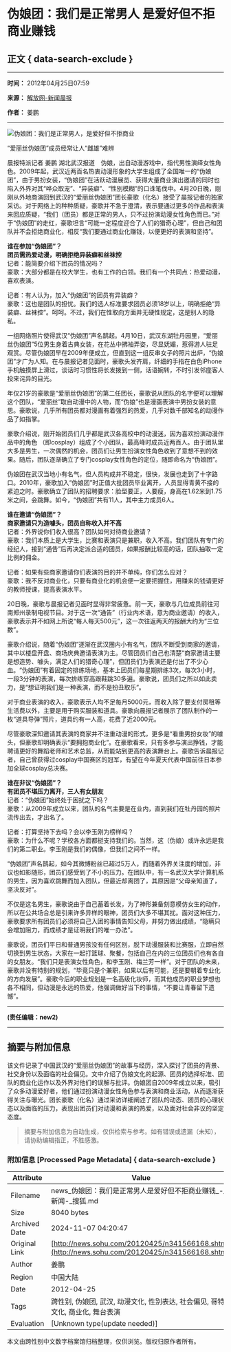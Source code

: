 # 伪娘团：我们是正常男人 是爱好但不拒商业赚钱

## 正文 { data-search-exclude }


---
**时间：** 2012年04月25日07:59  

**来源：** [解放网-新闻晨报](https://newspaper.jfdaily.com/xwcb/html/2012-04/25/content_791519.htm)  

**作者：** 姜鹏  

---

![伪娘团：我们是正常男人，是爱好但不拒商业](https://photocdn.sohu.com/20120425/Img341566169.jpg)

“爱丽丝伪娘团”成员经常让人“雌雄”难辨

晨报特派记者 姜鹏 湖北武汉报道　伪娘，出自动漫游戏中，指代男性演绎女性角色。2009年起，武汉近两百名热衷动漫形象的大学生组成了全国唯一的“伪娘团”，由于男扮女装，“伪娘团”在活跃动漫展览、获得大量商业演出邀请的同时也陷入外界对其“哗众取宠”、“异装癖”、“性别模糊”的口诛笔伐中。4月20日晚，刚刚从外地商演回到武汉的“爱丽丝伪娘团”团长豪歌（化名）接受了晨报记者的独家采访。对于网络上的种种质疑，豪歌并不急于澄清，表示要通过更多的作品和表演来回应质疑，“我们（团员）都是正常的男人，只不过扮演动漫女性角色而已。”对于“伪娘团”的走红，豪歌坦言“可能一定程度迎合了人们的猎奇心理”，但自己和团队并不会拒绝商业化，相反“我们要通过商业化赚钱，以便更好的表演和坚持”。

**谁在参加“伪娘团”？**  
**团员需热爱动漫，明确拒绝异装癖和丝袜控**  
记者：能简要介绍下团员的情况吗？  
豪歌：大部分都是在校大学生，也有工作的白领。我们有一个共同点：热爱动漫，喜欢表演。

记者：有人认为，加入“伪娘团”的团员有异装癖？  
豪歌：这也是团队的担忧。我们的选人标准要求团员必须18岁以上，明确拒绝“异装癖、丝袜控”。呵呵。不过，我们在性取向方面并无硬性规定，这是别人的隐私。

一组网络照片使得武汉“伪娘团”声名鹊起。4月10日，武汉东湖牡丹园里，“爱丽丝伪娘团”5位男生身着古典女装，在花丛中拂袖弄姿，尽显妩媚，惹得游人驻足观赏。尽管伪娘团早在2009年便成立，但直到这一组反串女子的照片出炉，“伪娘团”才广为人知。在与晨报记者见面时，豪歌头发齐肩，纤细的手指在白色iPhone手机触摸屏上滑过，谈话时习惯性将长发拨到一侧，话语婉转，不时引发邻座客人投来诧异的目光。

年仅21岁的豪歌是“爱丽丝伪娘团”的第二任团长，豪歌说从团队的名字便可以理解这个团队，“爱丽丝”取自动漫中的人物，而“伪娘”也是漫画表演中男扮女装的意思。豪歌说，几乎所有团员都对漫画有着强烈的热爱，几乎对数千部知名的动漫作品了如指掌。

豪歌介绍说，刚开始团员们几乎都是武汉各高校中的动漫迷，因为喜欢扮演动漫作品中的角色 （即cosplay）组成了个小团队，最高峰时成员近两百人。由于团队里大多是男生，一次偶然的机会，团员们让男生扮演女性角色收到了意想不到的效果。随后，团队逐渐确立了专门cosplay女性角色的定位，随即命名为“伪娘团”。

伪娘团在武汉当地小有名气，但人员构成并不稳定，很快，发展也走到了十字路口。2010年，豪歌加入“伪娘团”时正值大批团员毕业离开，人员显得青黄不接的紧迫之时。豪歌确立了团队的招聘要求：脸型要正，人要瘦，身高在1.62米到1.75米之间，会跳舞。如今，“伪娘团”共有11人，其中主力成员6人。

**谁在邀请“伪娘团”？**  
**商家邀请只为造噱头，团员自称收入并不高**  
记者：外界说你们收入很高？团队如何对待商业邀请？  
豪歌：我们本质上是大学生，比赛和表演只是兼职，收入不高。我们团队有专门的经纪人，接到“通告”后再决定派合适的团员，如果报酬比较高的话，团队抽取一定比例的佣金。

记者：如果有些商家邀请你们表演的目的并不单纯，你们怎么应对？  
豪歌：我不反对商业化，只要有商业化的机会便一定要把握住，用赚来的钱请更好的教师授课，提高表演水平。

20日晚，豪歌与晨报记者见面时显得非常疲惫。前一天，豪歌与几位成员前往河南郑州录制电视节目。对于这一次“通告”（行业内术语，意为商业邀请）的收入，豪歌表示并不如网上所说“每人每天500元”，这一次往返两天的报酬大约为“三位数”。

豪歌介绍说，随着“伪娘团”逐渐在武汉圈内小有名气，团队不断受到商家的邀请，其中以楼盘开盘、商场庆典邀请表演为主。尽管团员们自己也清楚“商家邀请主要是想造势、噱头，满足人们的猎奇心理”，但团员们为表演还是付出了不少心血。“伪娘团”有着固定的排练场地，基本上团员们每星期排练3次，每次3小时，一段3分钟的表演，每次排练穿高跟鞋跳30多遍。豪歌说，团员们之所以如此卖力，是“想证明我们是一种表演，而不是扮丑取乐”。

对于商业表演的收入，豪歌表示人均不足每月5000元，而收入除了要支付房租等生活费以外，主要是用于购买服装和道具。豪歌向晨报记者展示了团队制作的一枚“道具导弹”照片，道具约有一人高，花费了近2000元。

尽管豪歌深知邀请其表演的商家并不注重动漫的形式，更多是“看重男扮女妆”的噱头，但豪歌却明确表示“要拥抱商业化”。在豪歌看来，只有多参与演出挣钱，才能聘请更好的舞蹈老师和艺术总监，从而能站到更高的表演舞台上。豪歌告诉晨报记者，自己曾获得过cosplay中国赛区的冠军，有望在今年夏天代表中国前往日本参加全球cosplay总决赛。

**谁在非议“伪娘团”？**  
**有团员不堪压力离开，三人有女朋友**  
记者：“伪娘团”始终处于困扰之下吗？  
豪歌：从2009年成立以来，团队的名气主要是在业内，直到我们在牡丹园的照片流传出去，才出名了。

记者：打算坚持下去吗？会以李玉刚为榜样吗？  
豪歌：为什么不呢？学校各方面都挺支持我们的。当然，这（伪娘）或许永远是我们的第二职业。李玉刚是我们的偶像，但我们之间不一样。

“伪娘团”声名鹊起，如今其微博粉丝已超过5万人，而随着外界关注度的增加，非议也如影随形，团员们感受到了不小的压力。在团队中，有一名武汉大学计算机系的男生，因为喜欢跳舞而加入团队，但最近却离团了，其原因是“父母亲知道了，坚决反对”。

不仅是这名男生，豪歌说由于自己蓄着长发，为了神形兼备刻意模仿女生的动作，所以在公共场合总是引来许多异样的眼神，团员们大多不堪其扰。面对这种压力，豪歌要求所有团员们必须将自己入团的事情告知父母，并努力做出成绩，“隐瞒只会增加阻力，而成绩才是证明我们的唯一办法”。

豪歌说，团员们平日和普通男孩没有任何区别，脱下动漫服装和比赛服，立即自然切换到男生状态，大家在一起打篮球、聚餐，包括自己在内的三位团员们也有各自的女朋友。“我们只是表演女性角色，和李玉刚、梅兰芳一样”。对于团队的未来，豪歌并没有特别的规划，“毕竟只是个兼职，如果以后有可能，还是要朝着专业化的方向发展”。豪歌今后的职业规划是一名高级化妆师，而其他成员的职业梦想也各不相同，但动漫是永远的热爱，他强调做好当下的事情，“不要让青春留下遗憾”。

---
**(责任编辑：new2)**  

---

## 摘要与附加信息

<!-- tcd_abstract -->
该文件记录了中国武汉的“爱丽丝伪娘团”的故事与经历，深入探讨了团员的背景、社交身份以及面临的社会偏见。文中介绍了伪娘文化的起源、团员的选择标准、团队的商业化运作以及外界对他们的误解与批评。伪娘团自2009年成立以来，吸引了众多动漫爱好者，他们通过扮演动漫女性角色参与表演和商业活动，从而逐渐获得关注与曝光。团长豪歌（化名）通过采访详细阐述了团队的动态、团员的心理状态以及面临的压力，表现出团员们对动漫和表演的热爱，以及面对社会非议的坚定态度。
<!-- tcd_abstract_end -->

> 摘要与附加信息为自动生成，仅供检索与参考。如有错误或遗漏（未知），请协助编辑指正，不胜感激。

### 附加信息 [Processed Page Metadata] { data-search-exclude }

| Attribute       | Value                                  |
|-----------------|----------------------------------------|
| Filename        | news_伪娘团：我们是正常男人是爱好但不拒商业赚钱_-_新闻-_搜狐.md                             |
| Size            | 8040 bytes                           |
| Archived Date   | 2024-11-07 04:20:47                             |
| Original Link   | [http://news.sohu.com/20120425/n341566168.shtml](http://news.sohu.com/20120425/n341566168.shtml)                       |
| Author          | 姜鹏                               |
| Region          | 中国大陆                               |
| Date            | 2012-04-25                                 |
| Tags            | 跨性别, 伪娘团, 武汉, 动漫文化, 性别表达, 社会偏见, 哥特文化, 商业化, 舞台表演                                 |
| Evaluation            | [Unknown type(update needed)]                                 |
<!-- tcd_table_end -->

本文由跨性别中文数字档案馆归档整理，仅供浏览。版权归原作者所有。
